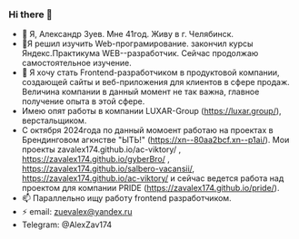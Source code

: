 ### Hi there 👋
- 🔭 Я, Александр Зуев.
Мне 41год. Живу в г. Челябинск.
- 🌱Я решил изучить Web-програмирование.
закончил курсы Яндекс.Практикума WEB--разработчик. Сейчас продолжаю самостоятельное изучение.
- 💬 Я хочу стать Frontend-разработчиком в продуктовой компании, создающей сайты и веб-приложения для клиентов в сфере продаж. Величина компании в данный момент не так важна, главное получение опыта в этой сфере.
- Имею опят работы в компании LUXAR-Group (https://luxar.group/), верстальщиком.
- С октября 2024года по данный момоент работаю на проектах в Брендинговом агкнстве "ЫТЬ!" (https://xn--80aa2bcf.xn--p1ai/). Мои проекты zavalex174.github.io/ac-viktory/ , https://zavalex174.github.io/gyberBro/ , https://zavalex174.github.io/salbero-vacansii/, https://zavalex174.github.io/ac-viktory/ и сейчас ведется работа над проектом для компании PRIDE (https://zavalex174.github.io/pride/).
- 📫 Параллельно ищу работу frontend разработчиком.
- ⚡ email: zuevalex@yandex.ru
- Telegram: @AlexZav174
<!--
**ZAVALEX174/ZAVALEX174** is a ✨ _special_ ✨ repository because its `README.md` (this file) appears on your GitHub profile.

Here are some ideas to get you started:

- 🔭 I’m currently working on ...
- 🌱 I’m currently learning ...
- 👯 I’m looking to collaborate on ...
- 🤔 I’m looking for help with ...
- 💬 Ask me about ...
- 📫 How to reach me: ...
- 😄 Pronouns: ...
- ⚡ Fun fact: ...
-->
